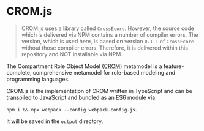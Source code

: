 # CROM.js

> CROM.js uses a library called `CrossEcore`. However, the source code which is delivered via NPM contains a number of compiler errors. The version, which is used here, is based on version `0.1.1` of `CrossEcore` without those compiler errors. Therefore, it is delivered within this repository and NOT installable via NPM.

The Compartment Role Object Model ([CROM](https://github.com/Eden-06/CROM)) metamodel is a feature-complete, comprehensive metamodel for role-based modeling and programming languages. 

CROM.js is the implementation of CROM written in TypeScript and can be transpiled to JavaScript and bundled as an ES6 module via:

`npm i && npx webpack --config webpack.config.js`.

It will be saved in the `output` directory.
